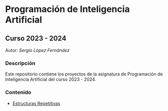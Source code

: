 # Programación de Inteligencia Artificial
## Curso 2023 - 2024
Autor: *Sergio López Fernández*

### Descripción
Este repositorio contiene los proyectos de la asignatura de Programación de Inteligencia Artificial del curso 2023 - 2024.

### Contenido
- [Estructuras Repetitivas](#EstructurasRepetitivas)
